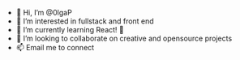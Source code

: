 - 👋 Hi, I’m @0lgaP
- 👀 I’m interested in fullstack and front end
- 🌱 I’m currently learning React! :hammer:
- 💞️ I’m looking to collaborate on creative and opensource projects
- 📫 Email me to connect

<!---
0lgaP/0lgaP is a ✨ special ✨ repository because its `README.md` (this file) appears on your GitHub profile.
You can click the Preview link to take a look at your changes.
--->
